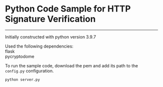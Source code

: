 # Python Code Sample for HTTP Signature Verification

---

Initially constructed with python version 3.9.7

Used the following dependencies:  
flask  
pycryptodome

To run the sample code, download the pem and add its path to the `config.py` configuration. 

`python server.py`

